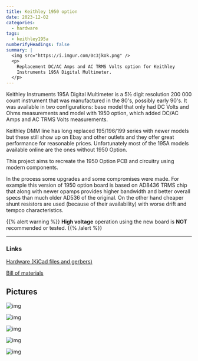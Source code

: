```yaml
---
title: Keithley 1950 option
date: 2023-12-02
categories:
  - hardware
tags:
  - keithley195a
numberifyHeadings: false
summary: |
  <img src="https://i.imgur.com/0c3jkUk.png" />
  <p>
    Replacement DC/AC Amps and AC TRMS Volts option for Keithley
    Instruments 195A Digital Multimeter.
  </p>
---
```


Keithley Instruments 195A Digital Multimeter is a 5½ digit resolution 200 000
count instrument that was manufactured in the 80's, possibly early 90's. It was
available in two configurations: base model that only had DC Volts and Ohms
measurements and model with 1950 option, which added DC/AC Amps and AC TRMS
Volts measurements.

Keithley DMM line has long replaced 195/196/199 series with newer models but
these still show up on Ebay and other outlets and they offer great performance
for reasonable prices. Unfortunately most of the 195A models available online
are the ones without 1950 Option.

This project aims to recreate the 1950 Option PCB and circuitry using modern
components.

In the process some upgrades and some compromises were made. For example this
version of 1950 option board is based on AD8436 TRMS chip that along with newer
opamps provides higher bandwidth and better overall specs than much older AD536
of the original. On the other hand cheaper shunt resistors are used (because
of their availability) with worse drift and tempco characteristics.

{{% alert warning %}}
**High voltage** operation using the new board is **NOT** recommended or
tested.
{{% /alert %}}

---

### Links

[Hardware (KiCad files and gerbers)](https://github.com/openscopeproject/Keithley1950)

[Bill of materials](https://openscopeproject.org/InteractiveHtmlBomDemo/html/Keithley1950.html)

## Pictures

![img](https://i.imgur.com/aX9WxCY.png?width=300px "schematic")

![img](https://i.imgur.com/0c3jkUk.png?width=300px "3D render")

![img](https://i.imgur.com/UacUyqy.jpg?width=300px "End result installed in the meter")

![img](https://i.imgur.com/7FVghgY.jpg?width=300px "Original board next to new version")

![img](https://i.imgur.com/l0e0v63.jpg?width=300px "Genuine Bodge™ on the rev A board")
